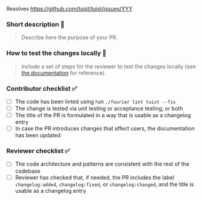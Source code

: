 Resolves https://github.com/tuist/tuist/issues/YYY

### Short description 📝

> Describe here the purpose of your PR.

### How to test the changes locally 🧐

> Include a set of steps for the reviewer to test the changes locally (see [the documentation](https://docs.tuist.io/contributors/testing-strategy) for reference).

### Contributor checklist ✅

- [ ] The code has been linted using run `./fourier lint tuist --fix`
- [ ] The change is tested via unit testing or acceptance testing, or both
- [ ] The title of the PR is formulated in a way that is usable as a changelog entry
- [ ] In case the PR introduces changes that affect users, the documentation has been updated

### Reviewer checklist ✅

- [ ] The code architecture and patterns are consistent with the rest of the codebase
- [ ] Reviewer has checked that, if needed, the PR includes the label `changelog:added`, `changelog:fixed`, or `changelog:changed`, and the title is usable as a changelog entry
